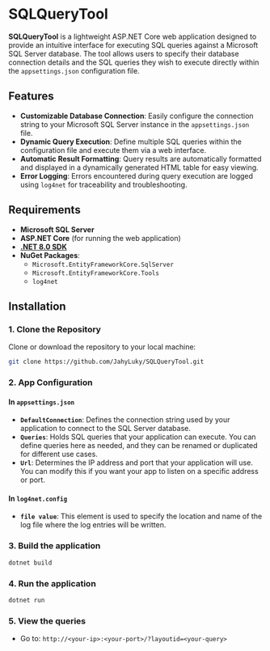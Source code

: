 # SQLQueryTool

**SQLQueryTool** is a lightweight ASP.NET Core web application designed to provide an intuitive interface for executing SQL queries against a Microsoft SQL Server database. The tool allows users to specify their database connection details and the SQL queries they wish to execute directly within the `appsettings.json` configuration file.

## Features
- **Customizable Database Connection**: Easily configure the connection string to your Microsoft SQL Server instance in the `appsettings.json` file.
- **Dynamic Query Execution**: Define multiple SQL queries within the configuration file and execute them via a web interface.
- **Automatic Result Formatting**: Query results are automatically formatted and displayed in a dynamically generated HTML table for easy viewing.
- **Error Logging**: Errors encountered during query execution are logged using `log4net` for traceability and troubleshooting.

## Requirements
- **Microsoft SQL Server**
- **ASP.NET Core** (for running the web application)
- **[.NET 8.0 SDK](https://dotnet.microsoft.com/download/dotnet/8.0)**
- **NuGet Packages**:
  - `Microsoft.EntityFrameworkCore.SqlServer`
  - `Microsoft.EntityFrameworkCore.Tools`
  - `log4net`

## Installation

### 1. Clone the Repository
Clone or download the repository to your local machine:
```bash
git clone https://github.com/JahyLuky/SQLQueryTool.git
```

### 2. App Configuration
#### In `appsettings.json`
- **`DefaultConnection`**: Defines the connection string used by your application to connect to the SQL Server database.
- **`Queries`**: Holds SQL queries that your application can execute. You can define queries here as needed, and they can be renamed or duplicated for different use cases.
- **`Url`**: Determines the IP address and port that your application will use. You can modify this if you want your app to listen on a specific address or port.

#### In `log4net.config`
- **`file value`**: This element is used to specify the location and name of the log file where the log entries will be written.

### 3. Build the application
```bash
dotnet build
```
### 4. Run the application
```bash
dotnet run
```
### 5. View the queries
- Go to: ``http://<your-ip>:<your-port>/?layoutid=<your-query>``
